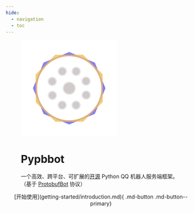 ```yaml
---
hide:
  - navigation
  - toc
---
```


<figure>
  <img src="assets/logo_large.png" width="256" style="margin:auto"/>
  <h1>Pypbbot</h1>
  <figcaption style="font-style:normal;">一个高效、跨平台、可扩展的<a href="https://github.com/PHIKN1GHT/pypbbot">开源</a> Python QQ 机器人服务端框架。</br>（基于 <a href="https://github.com/ProtobufBot/onebot_idl">
  ProtobufBot</a> 协议） </figcaption>
</figure>
<center>[开始使用](getting-started/introduction.md){ .md-button .md-button--primary}</center>
